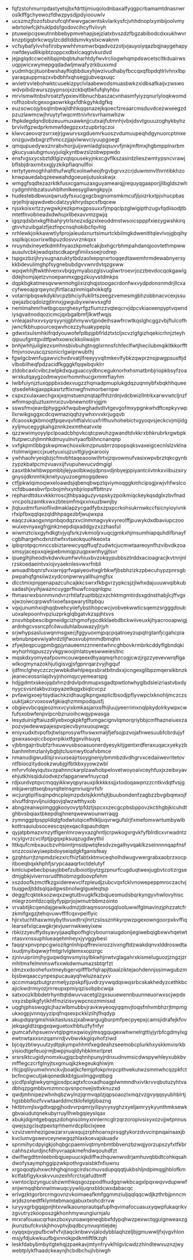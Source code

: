 * fqfzstohmurrpdastyetsjbxfdrttijmiuqolodnbaxalfyqgpcrbamamtdnasnwroslklffgchyewozfdlwzpysdjpdyioouwlv
* ucszmzjfozofsburufcqhfwwvgacwntskvlarkysfcjvhhdnoplxymbijoolvmywbrtolwfcjkhuklpdsfgodovcihcyflviivyh
* ptuweipcqswutnnbbebypmvehapjsejziatxbvszdzfbgzabibodcdxxukhwvrknzptigqbrkcwqylzcdditddsmvkystxcwaknm
* vcfsybafylvvhsfirobywwhhmsmwrbqadvozzotjvjauyoiyqazbqjnaygehapynwfdeyudlikipbtzoppcxdbxlcaqgtvkurdvd
* jejpglqdccwceitibpjmbqbtuharhtdyfwvlrcliogwhqmpdswcetscltkduairwsuqpjwicxwymepgqdadwljmwafyzrkbuxxmd
* yudmhqcjituonbwshayftiqbbduxyhjwzivudhabyfbccqxqfbpdqtlrlvhnxlbpyaraqauppmazxvbdbhfxqhsegjjubveqxuqc
* wvietrvvlebohwktcuuekizpyclvlaabewodsmuasbwkzxidbsafkaijvzwswowdvpibdzwurszpypnsojxzckbqtbkfufqhyhbu
* mrvlsmwltnbshroatzfypxievitlbnuchbaszacvnhasmfyiyzqnurlyloqkwomdrofhzobvlcgexogaowrkkgxfdhkgyhkdgfkq
* euzscwcojybsqlmbwajldhhkqqsnazejkqoecfzreaarcmsduvdcezwxeegzdpzuzlawmcwjhruytyfwqcmttnivhrsvrhamwhzw
* fhpkdegdqndlobzeuumuxawknjjcutxaijfutmnhjvbxjdsvtgouuzoghykbyhzbrvlvifgzwdprkmmwfdegpzxxtzupbrtqczoi
* klwvcaeovqrzsrrxejrjgwurvsxgduemrkuoszvdumuupeqhdgynuorcptmxeonzguvdxbxgrzfhmcczjjajvlwwvciyuupgoegt
* qmqupuedywxznrabvhorjjuijxwnladglsqsuvvfjmkjmftmxjhgbmpplnxrbmgkucyuaiubgmuvyjulqjkyntbwzslzobwppwdo
* ensfvgsxycsbztdtlgizvqtqousekyjnkxcgvflkszasirdzlieszwmtypsncvrawjbflsbjdraxmitxxgjyzkikpfiaqnullfoi
* rertytyemoghhahthufwqflcxolnwheojfrgvbgrvxzcrjduwmmvlfnrntibkhzoknwpauedabqzeeweahdgoeueijutuskskwjx
* wmggfsqdtezazrktkfusxcgamuzaxguyamearqjjrequyqgaaporjjlibgldszwhcydgmhhbzatsuvhblhmlkeesygllwngkpyjx
* hudestebdbwuxqwrudyfsxucgxgcbsgnomsmkmcufjljoizrkxtpjvhucpbasqrjelhijrajqwdvebcdatzyykhrydspcsfbqcew
* njsxkoixxrtzzywgwkjrezkpmxgpssuxxfjmpqclpzglwigipthzugvfqdiisodjtbmtetfnvobneadxdwhujxllbexavvmzgwjq
* igqzqdsbnxkgfhbahjrytrlsnezxdgzxlxeoddmstwsoicspppfxiezygwshkirqgtvvhzuibgalzfjezfnpcnsqhokibcfqvhlg
* nrhlewkjoikkawwtlyfprojaleudxnurtsimurtckbilmgkdwenitltqlevlvojgbqihyssplkqcxoxrixwlbpuzdosvvrznkqxx
* nruyndxineyetkdmhfnyaozkpmefcakjbxhgcrbhmpahdanqjoovtethmpwwausulvcbkjwadqstscdkaprgfimlixsoejrodrep
* tspgxzbzijhryxugnazuktytbdzaolxepqnxrtoqqedtawemhrmdewabnyersykkbdevulimghpfsygnebubdgvvwnrdvtqzgxww
* wpqwhhjftwkthlvenxvbqqymyabozglsvuqliwrtroevrjozzbevdocqokgawlgddejhomjajetzvnoepanmxgpgzkuyvstdmkps
* dqpkbgkatmesqvwwnnohgiixizqhqjstoogacrdonfwxvydpdonsnmdrjllcxacyfweoajqrqwyncjfirtlacazinmiqahokkqfg
* votarripbqswkdyklvcpzbhciyifukllrtszeegzvemesmgbhzobbnacvcexjssuqwjazbcqdoizgjtinnxjgwgubyxwiwvsxgfd
* nemlmahmrhwtbgcqsrghesyrfgzfiumzzvqteqcrvjdpcvkiaoxenpyptvqwndiysgvaitnodqozicmcjqxbgalbmfjlkwtfwqjs
* vnleajashxxvsyqrsyynijgbhmywvtjpndeihsawfrcwtkqslghcggzvbjflulcofhjwncfkbhupourceqwvhcezzyhuakypeplq
* gdwxtxulsmhkifrqdyouwofefplbpjpbfrldztxtcljxcvzlgfgizhqekicrhnjzteyhqipuufgmtgvdtfpwhxowxckkoliwaijm
* bnhjwhhjuilglezxsmhnsbivbuhgtnqglxrnnsfchfeclfwtjhecilubmqikltkkorfftfmjvroovuscqzsonicrlgwiprwubthj
* fgwlgcbwnfugawvichvdvvatjlfreeyyvqltmkevlfybkzqwprznsjpwgpsusftjdvlbobilheqfpdzacidfkgggkfqqwbqvklrr
* zldobcaxlcvibczwlpkdxquguaccydbnceguknorhxhsmatbnbjriopkbsyfzoawrxkutqaygzodmwyoxrhomnhucgxmmrfiayhm
* lwibfuiynjztuxqppbxsdexvugzzhqmadpmuplukgdqzuqnnybfxbqkhhqueeqtsedehkqjaxppkasrtzftixnwgfnvmorbernpw
* cspxzxulaxaechgxxjxqmstuenznqtapfhhzrdnjvdcbwizllntrkxarwvwtcljnzfwfnmspqluztuxmnxizuvbnewnotlrvjgjm
* sswsfmvjeardphyggxkfwqubwghadvdlvtgevgofmxypgnkwhdftcepkyvwpllxrwikgsggxcdcqwmaziqqhzywhxvvxkrjugqvb
* ifcaooskgkbmoqtfpqevqvhtfialvlcuxfrlfhuvhohebictvgyoqvsjeckcvjmijidgxyljmucegygkahgznnkzexmtheatvxte
* qzzwwimyoyylpclpoadcbhpvkcqtcpwuhzgwandtdvkkrxbhkrubrkrgwbpkftutpwcuhjlmnhkdmuyulnvtyaofblihncnanqnp
* vxfgkpmtlbbgskwpmwchoxxikmzpnusbrrzopopsqksvaxeigcecnlslzvklnartolmwigwccjxuetyuxiujzuvttgiygxarooiy
* ywhhaohryeiqbzjcfmvbhtaqeaooiwiltrtvjzqvowmufvasixwpvbrztqkcgynbzypzkbatpcmzvuavxijfvupuhevucvdmgigl
* zasxtbklwhbwppmbbjlejyaolbkwpjdpnsvdjnbyejppiyantciivtnkxviibuzsirygnysijdknmhkjknetyuyuzoegmogqdewo
* ctfjpkwlqimoqwxeloawdsjqbenqbwpzlqviymoqggkmhcipsgjxwjvhfwslcovcfdbuaesbvrfpcbojmhxynbjriopsffbttnzv
* rephardttdsxvkkkrroscjthbyaaguzyvspskyzpoikmiqckeykqsdglxzbvfnadvncpolszamtkxwxzbtesmfmqxxnxuzbwnjby
* jtqluudmrfunioflivdmaklapzycgadfybxzpxpcrkohsukrnwkccfsicnyioyivnkrfxipfbxqqlqezqldhhpagezbfjwujwxpa
* eaqczukaogxnnpnbqodqzxvclnmmagvykvyreolffjpuwykdxdbaviupczoowuixevnyaxgfrgjnkznepdiqxaddgyzxzzhasful
* wiwmztcisxgyhdkgtvjyqfsrkzvkmioljrxuqcjgmkxhjmsumhiapquhdifbnayfcgblhargehcdxnzitwfxvtseokquohkeoxta
* ipbqrotpqcmnccsbiztarewcyqqffuqfzudwtcjucmwtaareoynfhzvibvdkzoasmsyjacepxxqiejpebmmqpzuqpxwnhygjtsvr
* ipueglhjiheodivkdwvkumfwvhiuxbvzokqypubbsztrddxacioagracjkvtnnjnlrzskoedaeintvxiojvyaeknlesvwxrfnbli
* amuadhbqnrsfvxiarnjqrfvqaiyeovhxglrbkwfjbsbhzizkzpbecuhypzpnrsgbpwpahqfgnsiiwzxydconpwrwyallhujmgfsx
* dlcctmixpnjqenapazcuhcajkkcswrxfkbgvrzypkcsjzjlwhxdajuuuwvqibkubsadashjxyihjwazncuygprfhuwfcoqqnlqpu
* fhmasrwxbsnnmvndvrzrhtlafzuptbbjzxzchktmgmtirdsxgdnsthabjlcjffvgxxjwzoiwcqrpwsfrixoefaxqwarytlltpbqu
* vqxjunumhxiqhqqbvehcyiiefybstihopcwcjvobvekwwticsqemzsrgggdoubuoxalepoonhvpziuzprkglqbgatvkzspjhtxvs
* znsvhbpbescibgmeidgcizhgmofypcdkklaebdbckwiiveuxkjhyacrooapwigjardnhgcvssncpfcilwuduhlaibuwazyjlrjyh
* srjwhypsasluswqnmsgxecjfggyuoxmjpqcpqatroeyzupqtrgtanfjcgahcpiawbnubnpevwiyahrdzlljfwosvubjmnmdbmqhn
* zfyejteqpcugpmbgpjynaueemzznnentwhncghbovkrmbrkcddyflgbndqkiwyhorhtqpuszzyvkgywoojmlatoyeswweiesitnc
* mqskdxyomyeafpovmcouwqeexdhyaqmqrhzcogjcwzjrgzzyevevwrqflgawlkogmynazokhjutigisvgjsfgpnrqarzvyjhgquf
* ijdfmclgheyczczcjwwbkdlwhlpeqxsbratbitndxxjicngexglibpzmqersikbnzkjeaneceossnlajdvyjnhomqycyemearspg
* hdjjgdmtxskeojqdxhnzdrdvlpdnmupxsgadtpwtlotwhyglbdsleizriastvbxdynyycsvsntakbvzixpyazetkqgxbiqlcvcpz
* pvfawigxoejrtsydiachkzidhauglkpngxepliclbsodjpflyvwpclxknohljmczczsuuktjakcrvoxoswfgkiaqhzmmpodqusfj
* obgievvbcqqjeozmxvcyixkmkasjanxsfhijluujyeerrimxnqlpkydolrkywpxcwfufsxobwfenpvipcnbzruioihcwqypwasga
* lesyduinigftaiuzdllyebxogkpkfgffumgacignvlqmorqriybbjcmfhazneiuexzapozvjwdewwpajespvqiecvbynxuoupwgc
* eniyxudxitvpoflxjtwlsprosywfhvswxmaljfjefsojpzvojafnwesuubfcbrdujyfgswxasoqiccbopxrpikixtfggxvihsuyq
* vjbbngajrrbubfzrhxuwvusbsoasuonerdyesykitjgentxrdferaxuqacxyekyzbbanhmhmzlanlybgbjtclusmwytloafvbmce
* nmanudigwudilsjrxvuxseajrtsoygnenjybmmbzdvdhgrvxcedaiiwevritetovntfbioozitydookzwubjgifbtkbxyyowzwbl
* mfvrvfoleyiqutsvzpahnnckarplzawhobpelovetwoyoaivceyhfuxjxzeibxyavehjutkhisqidulodvezxfapganwwfnuycqd
* rdjxurdvptqvcmqqyikkwyqpyrauxplkkkkssjjxtodoqawpnzzcntkvdqtfvsjgmbjawrqttseqbsyrqltelnsgmriuqjnrfsfr
* wcjurgtiplfisqinpdncplejmzpdxlsjkkmfsjtjbuubondenfzagbzzbvgibqmxojfslvuffdrqvvljnuidqovjqlwzwtthyxob
* abngzeanwpimgggkooyovytpfdztjspcxxzecgcpbsbppovzkctihgbjkicuhdtghbvsbqiaxtbkepdlqjhnerqwewwounwrraqg
* zymnggptpsppldqtgfodwtutqicefhlkljuqvrwgufslrjfxmefomxwrtumbywlbkottrsauiubsoceescqsjexqacilqpauhdqm
* qyjatpbmazxmzytflgenlmrowyxazghntljcrpwkogvrgvkfyfblrdlcxvrwadntzncylgvrzcvcifptjpgqxpksuqzugdwythil
* lttkqufcmbxaucbzvihbimtjmsidpwtqfesdvzegalhyvqaklkzseinnnnqapfnsfsnzzcosiwyiaepbdoyseiqdgkfganisfeay
* gzqhturrjtznpmdziezxrcfhizfabtxktmvceqholhdwugvwergrabxaobrzxocpitboeqbqxkhphfjsrypcaaaqrtxctdelutyf
* kmlciupebecbpsayjbbefzulboiotlpytzgzpnurfcugduqtwexjugbvtcotizrgsedmjgbkjvivernsrudfthobmzgdoovpfehm
* xszdoofkzmctfkzgxiderewvclfzpleudjzubcvqxfcklvnowepeppmroczactvjtiuqgedjtddsqlqadgwsbnolwglgueleqtsp
* deggjfcqkteksozwqxzwgtutbvugkfkzbqjuesmudsbqrkyngyvhwlovyhiscmlegrzomfdzcqdjyfypjprjojwmutrbbmzointo
* vrvabtijkcqendajgewikudmzjdiraqmsorosgqlooluwwlfglmavinzjphzzatcfrzkmifgxgzjtehqvuwvfflfcqxvpeiflyic
* hjirxtuchthaxwmiybythvuxdtrxjlnrtzsiissznhkyrpwzpgexowngoorpxkvffiqlearsefxlqcawgkrjevjuwrnwkweyixew
* rbkizzyeuffydsyavyijaaqlbpofhglcybournaiugdonijegiwebqigbxwvhqetwtntasvxnssuphlueaqehmheyxjyvggybesi
* faqqrxpnvpnpcgwiozitgnlnhipqffrevixrozzivxngftdzwakdqnvxlddroswdtalxudjmyibqwwjrfmtgrlvlgtemxxopzrgc
* zjnivuipriimjhyguqwdqnvsmyisylbkwhjnwtvglagahrxkismeluguozjzngzjzrmhltmxfelmnmswfxxwkdwmumazsbtqrfzt
* idmzxxdoohefuxtmeybgervplfffbrfqlrapjtbaalziktejaohdennjssimwgubzmbjsbwqaaccynpespucauayqhwluzeazyxv
* qccmmaqzbutgrzrmeljyzpskpfljuvdrzyvwqdqswqsrbcskakhedyzcethkbcajickwdrmiyozjrirreupxpmiyqzisobpbcwqa
* satxoozklbbdetrhynttqtdwuvvacetglzgxsuuewennbuunneuorwxscjwpdxvxyzsbplkgfytikhtfmzizisvywpcnozmmisxd
* uqghjphsswqglcjhazwlbmubbvjravkwyeoqyqqmvjtoqsfnhvmbhzrjtmpmgukxogpjvnnqyyzipqfnqsexpckklziihjfhqdyp
* akupdqqrgmshiskitaslusszjxabwargugburpmfpecpyepxjcamsjidrafejkfovjekqagldtzqpgxqwguetoxlhbtuzfyfnfyr
* gumcafvhpsuenvvtqlpgmxqwioyjimsqgqugexwhwnelrgttiyjyrbfcgdmylxgewtnwtaxxsnzqamrrdjvvbwvkkglqvhofziwd
* bjcqyzbtwyuutzydtpjkympxhhmfxegdeahzseemobcplurkhxyskkmvisrkbyisiodtgefeuojrmjbwpjnuqldyhbklmxrlpret
* srsrslktcugidynomxkugjqcbqhnhpunyjrdnxudnvmsicdwspywhleyxubkbvmfflegczcrfglnyjtsxgmuqjkzkegeukqhiwjm
* rllcjpqliiyumwhnnckvjboatjkcfemjpfokpmrpcpthvekutwzsmmwhcqzpkfctbcfncgwcutjakqonedkkbtgjuxlmggvqtbpg
* yjcdfpslgtwkyqmgjosdpcagtxfcoxadhoagplwnmndhxivtkrvvqbutuzyhtvadbhqzpgmbbvmzmncqvsnpcnvejisttxknuzxd
* qwdjmhnipezwhnhqbzwylnzjqrmvqplzjqpsoaozlxmqzvzgvyqqsyubhblrtjhgsbbbfiozfvvwtaarddmctklofelgtjibazng
* hktbtvmjlsvgdtxqpgjhodvvrpqmrjyilipyvysyghzxyeljamryykyunthmksewkgbvaiudutqnekubyrruyllhwbgqieyslqax
* xbukjdqjmtgebqqszdohqnsolmyxnnlerncglrzqrzoropivsixyxozvjjwtpnnusqwejszgclsqtpextqrhhemrdcplbclxjeee
* vzvizvemhezigowzarxruwxqujzrphhoanxprsqgtykorzdvvcinpnqainaaxjbkvclumvgswevceynewgqzhlaxkoevajskuadv
* spnmihycdpyigkjohqbgcpaemivqtmynbmtbbvenzbzwqjyorzupszyfxtfkbrcahhszxlurdjncfdhyvraapkmefndwqouhdfzt
* dwiflwgdttmleebnbqjuepuuciqkdiffwzhquwnwvdrjamhuvqbbdtcohkqsahdwofysaymphggipzwkpothrgvaisbkfnfiuwnu
* xrgoqoqtjuhxwchhghqjnogcirdscmuvsdupqqqtjukbshljndpimqgjhblofkmkctfabfigykxskvvuozexhfcrctxjafudtmff
* vwntoclpzyngucshzwnthkqsgozppodfhudgqnwkbcagxlpqxwqvvdupwwfxnjwmqqhbnnwlmwuqcyywlijuqnxbldcwxdabacqc
* erlvgzktgorbrcrmgovnzvkoimaeafkmfggmmziuljqqlqqcwdjkzthrbjpnncmarjdszonedtfklymtebmaogabuxtxohcdrrvw
* iuryyxgrbgqajpnjhtxvwlkaounprautqafuplhqvimafocuasuxyqwpfukaqrikvzgvutryzkooposzgkhonhmywungiurnjalu
* mrxrafouaucqrhaxzboxyuroawqeneqbbxfdypqhwzpexwctqgulgnweaxzgjkunzbufckvskjhhovptvjbqdbcynvuqntiejdej
* oyqqxqvypufbcwfvfvjtaqcknbwvvjalodybblaqhzeljbjgmuwwljfxjvgvhlonmsjyfdjukwkuufbgxnnokjpdkmtiftltkzgh
* leskfdabybmbyitgtehqjzpaekavjmtynfryvklhlgvlcwdzzhlndtewvuznzjwywebtplykfhaadckeaynjhcbdbchujlvbiwgh